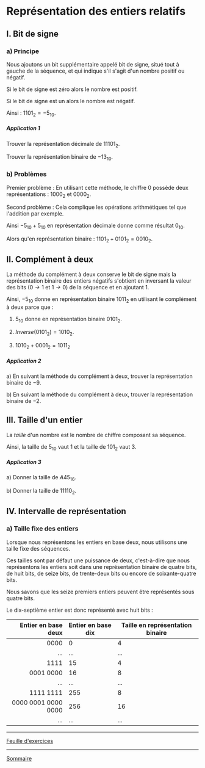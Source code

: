 # Représentation des entiers relatifs

## I. Bit de signe

### a) Principe

Nous ajoutons un bit supplémentaire appelé bit de signe, situé tout à gauche de la séquence, et qui indique s'il s'agit d'un nombre positif ou négatif.

Si le bit de signe est zéro alors le nombre est positif.

Si le bit de signe est un alors le nombre est négatif.

Ainsi : $1101_2 = -5_{10}$.

##### Application 1

Trouver la représentation décimale de $11101_2$.

Trouver la représentation binaire de $-13_{10}$.

### b) Problèmes

Premier problème : En utilisant cette méthode, le chiffre $0$ possède deux représentations : $1000_2$ et $0000_2$.

Second problème : Cela complique les opérations arithmétiques tel que l'addition par exemple.

Ainsi $-5_{10} + 5_{10}$ en représentation décimale donne comme résultat $0_{10}$.

Alors qu'en représentation binaire : $1101_2 + 0101_2 = 0010_2$.

## II. Complément à deux

La méthode du complément à deux conserve le bit de signe mais la représentation binaire des entiers négatifs s'obtient en inversant la valeur des bits ($0 \to 1$ et $1 \to 0$) de la séquence et en ajoutant $1$.

Ainsi, $-5_{10}$ donne en représentation binaire $1011_2$ en utilisant le complément à deux parce que :

1) $5_{10}$ donne en représentation binaire $0101_2$.

2) $Inverse(0101_2) = 1010_2$.

3) $1010_2 + 0001_2 = 1011_2$

##### Application 2

a) En suivant la méthode du complément à deux, trouver la représentation binaire de $-9$.

b) En suivant la méthode du complément à deux, trouver la représentation binaire de $-2$.

## III. Taille d'un entier

La *taille* d'un nombre est le nombre de chiffre composant sa séquence.

Ainsi, la taille de $5_{10}$ vaut $1$ et la taille de $101_2$ vaut $3$.

##### Application 3

a) Donner la taille de $A45_{16}$.

b) Donner la taille de $11110_2$.

## IV. Intervalle de représentation

### a) Taille fixe des entiers

Lorsque nous représentons les entiers en base deux, nous utilisons une taille fixe des séquences.

Ces tailles sont par défaut une puissance de deux, c'est-à-dire que nous représentons les entiers soit dans une représentation binaire de quatre bits, de huit bits, de seize bits, de trente-deux bits ou encore de soixante-quatre bits.

Nous savons que les seize premiers entiers peuvent être représentés sous quatre bits.

Le dix-septième entier est donc représenté avec huit bits :

| Entier en base deux | Entier en base dix | Taille en représentation binaire |
| ---: | --- | --- |
| $0000$ | $0$ | $4$ |
| ... | ... | ... |
| $1111$ | $15$ | $4$ |
| $0001$ $0000$ | $16$ | $8$ |
| ... | ... | ... |
| $1111$ $1111$ | $255$ | $8$ |
| $0000$ $0001$ $0000$ $0000$ | $256$ | $16$ |
| ... | ... | ... |
_______________

[Feuille d'exercices](./Exercices/Exercices_representation_des_entiers_relatifs.md)

_______________

[Sommaire](./../README.md)